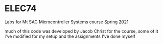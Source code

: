 # ELEC74
Labs for Mt SAC Microcontroller Systems course Spring 2021

much of this code was developed by Jacob Christ for the course, some of it I've modified for my setup and the assignments I've done myself

